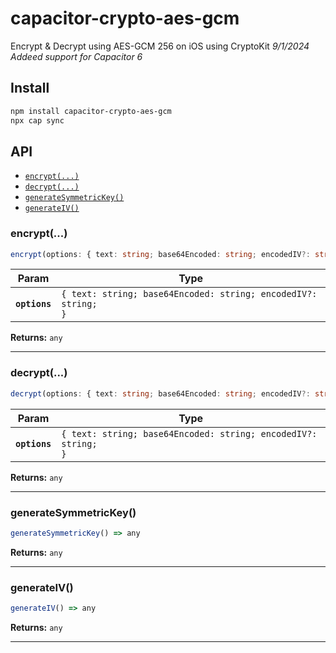 # capacitor-crypto-aes-gcm

Encrypt & Decrypt using AES-GCM 256 on iOS using CryptoKit
*9/1/2024 Addeed support for Capacitor 6*

## Install

```bash
npm install capacitor-crypto-aes-gcm
npx cap sync
```

## API

<docgen-index>

* [`encrypt(...)`](#encrypt)
* [`decrypt(...)`](#decrypt)
* [`generateSymmetricKey()`](#generatesymmetrickey)
* [`generateIV()`](#generateiv)

</docgen-index>

<docgen-api>
<!--Update the source file JSDoc comments and rerun docgen to update the docs below-->

### encrypt(...)

```typescript
encrypt(options: { text: string; base64Encoded: string; encodedIV?: string; }) => any
```

| Param         | Type                                                                      |
| ------------- | ------------------------------------------------------------------------- |
| **`options`** | <code>{ text: string; base64Encoded: string; encodedIV?: string; }</code> |

**Returns:** <code>any</code>

--------------------


### decrypt(...)

```typescript
decrypt(options: { text: string; base64Encoded: string; encodedIV?: string; }) => any
```

| Param         | Type                                                                      |
| ------------- | ------------------------------------------------------------------------- |
| **`options`** | <code>{ text: string; base64Encoded: string; encodedIV?: string; }</code> |

**Returns:** <code>any</code>

--------------------


### generateSymmetricKey()

```typescript
generateSymmetricKey() => any
```

**Returns:** <code>any</code>

--------------------


### generateIV()

```typescript
generateIV() => any
```

**Returns:** <code>any</code>

--------------------

</docgen-api>
